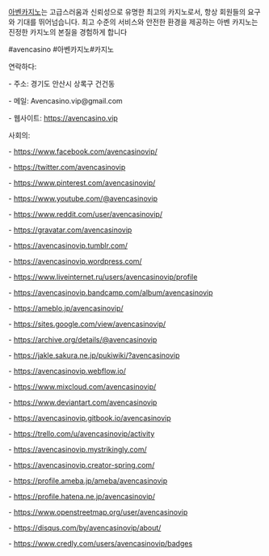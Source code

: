 <p><a href="https://avencasino.vip">아벤카지노</a>는 고급스러움과 신뢰성으로 유명한 최고의 카지노로서, 항상 회원들의 요구와 기대를 뛰어넘습니다. 최고 수준의 서비스와 안전한 환경을 제공하는 아벤 카지노는 진정한 카지노의 본질을 경험하게 합니다<p>
<p>#avencasino #아벤카지노#카지노<p>
<p>연락하다:<p>
<p>- 주소: 경기도 안산시 상록구 건건동<p>
<p>- 메일: Avencasino.vip@gmail.com<p>
<p>- 웹사이트: <a href="https://avencasino.vip">https://avencasino.vip</a><p>
<p>사회의:<p>
<p>- <a href="https://www.facebook.com/avencasinovip/">https://www.facebook.com/avencasinovip/</a><p>
<p>- <a href="https://twitter.com/avencasinovip">https://twitter.com/avencasinovip</a><p>
<p>- <a href="https://www.pinterest.com/avencasinovip/">https://www.pinterest.com/avencasinovip/</a><p>
<p>- <a href="https://www.youtube.com/@avencasinovip">https://www.youtube.com/@avencasinovip</a><p>
<p>- <a href="https://www.reddit.com/user/avencasinovip/">https://www.reddit.com/user/avencasinovip/</a><p>
<p>- <a href="https://gravatar.com/avencasinovip">https://gravatar.com/avencasinovip</a><p>
<p>- <a href="https://avencasinovip.tumblr.com/">https://avencasinovip.tumblr.com/</a><p>
<p>- <a href="https://avencasinovip.wordpress.com/">https://avencasinovip.wordpress.com/</a><p>
<p>- <a href="https://www.liveinternet.ru/users/avencasinovip/profile">https://www.liveinternet.ru/users/avencasinovip/profile</a><p>
<p>- <a href="https://avencasinovip.bandcamp.com/album/avencasinovip">https://avencasinovip.bandcamp.com/album/avencasinovip</a><p>
<p>- <a href="https://ameblo.jp/avencasinovip/">https://ameblo.jp/avencasinovip/</a><p>
<p>- <a href="https://sites.google.com/view/avencasinovip/">https://sites.google.com/view/avencasinovip/</a><p>
<p>- <a href="https://archive.org/details/@avencasinovip">https://archive.org/details/@avencasinovip</a><p>
<p>- <a href="https://jakle.sakura.ne.jp/pukiwiki/?avencasinovip">https://jakle.sakura.ne.jp/pukiwiki/?avencasinovip</a><p>
<p>- <a href="https://avencasinovip.webflow.io/">https://avencasinovip.webflow.io/</a><p>
<p>- <a href="https://www.mixcloud.com/avencasinovip/">https://www.mixcloud.com/avencasinovip/</a><p>
<p>- <a href="https://www.deviantart.com/avencasinovip">https://www.deviantart.com/avencasinovip</a><p>
<p>- <a href="https://avencasinovip.gitbook.io/avencasinovip">https://avencasinovip.gitbook.io/avencasinovip</a><p>
<p>- <a href="https://trello.com/u/avencasinovip/activity">https://trello.com/u/avencasinovip/activity</a><p>
<p>- <a href="https://avencasinovip.mystrikingly.com/">https://avencasinovip.mystrikingly.com/</a><p>
<p>- <a href="https://avencasinovip.creator-spring.com/">https://avencasinovip.creator-spring.com/</a><p>
<p>- <a href="https://profile.ameba.jp/ameba/avencasinovip">https://profile.ameba.jp/ameba/avencasinovip</a><p>
<p>- <a href="https://profile.hatena.ne.jp/avencasinovip/">https://profile.hatena.ne.jp/avencasinovip/</a><p>
<p>- <a href="https://www.openstreetmap.org/user/avencasinovip">https://www.openstreetmap.org/user/avencasinovip</a><p>
<p>- <a href="https://disqus.com/by/avencasinovip/about/">https://disqus.com/by/avencasinovip/about/</a><p>
<p>- <a href="https://www.credly.com/users/avencasinovip/badges">https://www.credly.com/users/avencasinovip/badges</a><p>